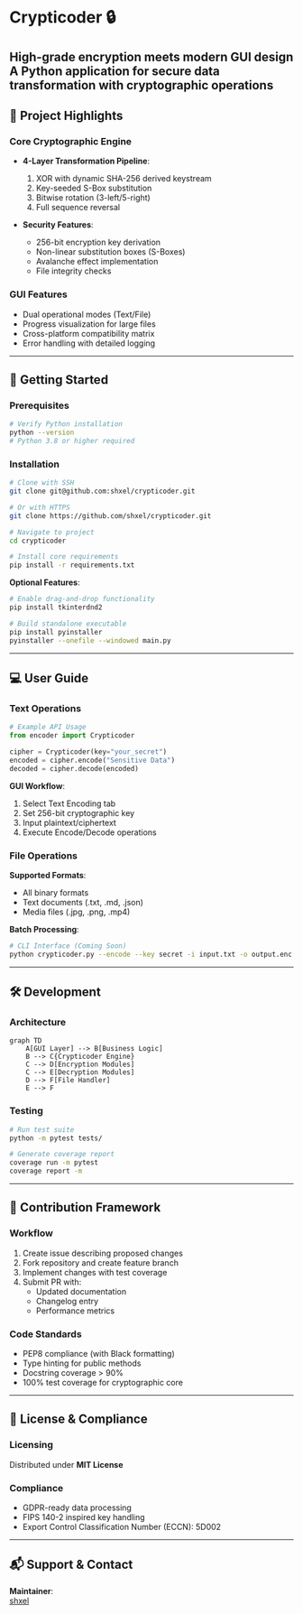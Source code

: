 
# Crypticoder 🔒

**High-grade encryption meets modern GUI design**  
A Python application for secure data transformation with cryptographic operations
---

## 🌟 Project Highlights
### Core Cryptographic Engine
- **4-Layer Transformation Pipeline**:
  1. XOR with dynamic SHA-256 derived keystream
  2. Key-seeded S-Box substitution
  3. Bitwise rotation (3-left/5-right)
  4. Full sequence reversal

- **Security Features**:
  - 256-bit encryption key derivation
  - Non-linear substitution boxes (S-Boxes)
  - Avalanche effect implementation
  - File integrity checks

### GUI Features
- Dual operational modes (Text/File)
- Progress visualization for large files
- Cross-platform compatibility matrix
- Error handling with detailed logging

---

## 🚀 Getting Started

### Prerequisites
```bash
# Verify Python installation
python --version
# Python 3.8 or higher required
```

### Installation
```bash
# Clone with SSH
git clone git@github.com:shxel/crypticoder.git

# Or with HTTPS
git clone https://github.com/shxel/crypticoder.git

# Navigate to project
cd crypticoder

# Install core requirements
pip install -r requirements.txt
```

**Optional Features**:
```bash
# Enable drag-and-drop functionality
pip install tkinterdnd2

# Build standalone executable
pip install pyinstaller
pyinstaller --onefile --windowed main.py
```

---

## 💻 User Guide

### Text Operations
```python
# Example API Usage
from encoder import Crypticoder

cipher = Crypticoder(key="your_secret")
encoded = cipher.encode("Sensitive Data")
decoded = cipher.decode(encoded)
```

**GUI Workflow**:
1. Select Text Encoding tab
2. Set 256-bit cryptographic key
3. Input plaintext/ciphertext
4. Execute Encode/Decode operations


### File Operations
**Supported Formats**:
- All binary formats
- Text documents (.txt, .md, .json)
- Media files (.jpg, .png, .mp4)

**Batch Processing**:
```bash
# CLI Interface (Coming Soon)
python crypticoder.py --encode --key secret -i input.txt -o output.enc
```

---

## 🛠 Development

### Architecture
```mermaid
graph TD
    A[GUI Layer] --> B[Business Logic]
    B --> C{Crypticoder Engine}
    C --> D[Encryption Modules]
    C --> E[Decryption Modules]
    D --> F[File Handler]
    E --> F
```

### Testing
```bash
# Run test suite
python -m pytest tests/

# Generate coverage report
coverage run -m pytest
coverage report -m
```

---

## 🤝 Contribution Framework

### Workflow
1. Create issue describing proposed changes
2. Fork repository and create feature branch
3. Implement changes with test coverage
4. Submit PR with:
   - Updated documentation
   - Changelog entry
   - Performance metrics

### Code Standards
- PEP8 compliance (with Black formatting)
- Type hinting for public methods
- Docstring coverage > 90%
- 100% test coverage for cryptographic core

---

## 📜 License & Compliance

### Licensing
Distributed under **MIT License**

### Compliance
- GDPR-ready data processing
- FIPS 140-2 inspired key handling
- Export Control Classification Number (ECCN): 5D002

---

## 📬 Support & Contact 
**Maintainer**:  
[shxel](https://github.com/shxel)  
